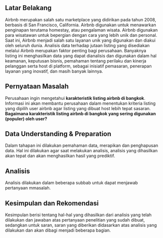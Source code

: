 ## Latar Belakang
Airbnb merupakan salah satu marketplace yang didirikan pada tahun 2008, berbasis di San Francisco, California. Airbnb digunakan untuk menawarkan penginapan terutama homestay, atau pengalaman wisata. Airbnb digunakan para wisatawan untuk bepergian dengan cara yang lebih unik dan personal. Saat ini, Airbnb menjadi salah satu layanan unik yang digunakan dan diakui oleh seluruh dunia. Analisis data terhadap jutaan listing yang disediakan melalui Airbnb merupakan faktor penting bagi perusahaan. Banyaknya listing ini menghasilkan data yang dapat dianalisis dan digunakan dalam hal keamanan, keputusan bisnis, pemahaman tentang perilaku dan kinerja pelanggan serta host di platform, sebagai inisiatif pemasaran, penerapan layanan yang inovatif, dan masih banyak lainnya.

## Pernyataan Masalah
Perusahaan ingin mengetahui **karakteristik listing airbnb di bangkok**. Informasi ini akan membantu perusahaan dalam menentukan kriteria listing yang dipilih user airbnb agar listing yang dibuat host lebih tepat sasaran. 
**Bagaimana karakteristik listing airbnb di bangkok yang sering digunakan (populer) oleh user?**

## Data Understanding & Preparation
Dalam tahapan ini dilakukan pemahaman data, merapikan dan penghapusan data. Hal ini dilakukan agar saat melakukan analisis, analisis yang dihasilkan akan tepat dan akan menghasilkan hasil yang prediktif.

## Analisis
Analisis dilakukan dalam beberapa subbab untuk dapat menjawab pertanyaan mmasalah.

## Kesimpulan dan Rekomendasi
Kesimpulan berisi tentang hal-hal yang dihasilkan dari analisis yang telah dilakukan dan jawaban atas pertanyaan penelitian yang sudah dibuat, sedangkan untuk saran, saran yang diberikan didasarkan atas analisis yang dilakukan dan akan dibagi menjadi beberapa bagian.
